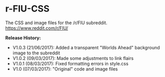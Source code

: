 # r-FIU-CSS
The CSS and image files for the /r/FIU subreddit. https://www.reddit.com/r/FIU/

**Release History:**
- V1.0.3 (21/06/2017): Added a transparent "Worlds Ahead" background image to the subreddit
- V1.0.2 (09/03/2017): Made some adjustments to link flairs
- V1.0.1 (08/03/2017): Fixed formatting errors in style.css
- V1.0 (07/03/2017): "Original" code and image files
